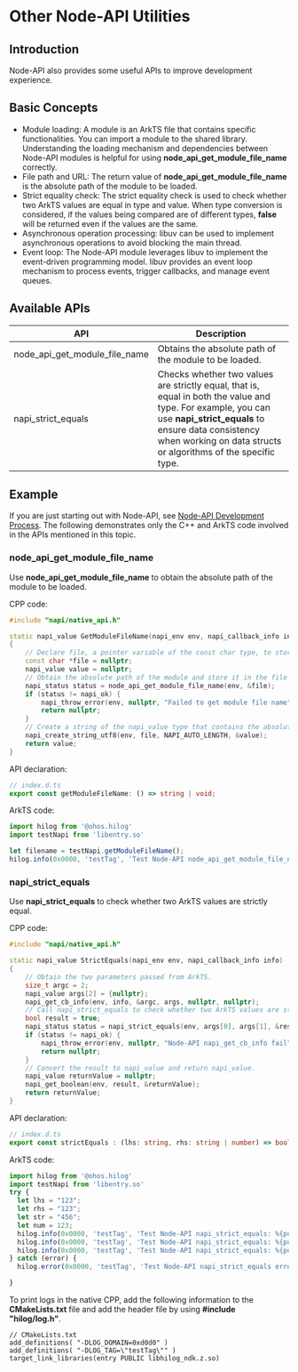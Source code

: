 # Other Node-API Utilities 

## Introduction

Node-API also provides some useful APIs to improve development experience.

## Basic Concepts

- Module loading: A module is an ArkTS file that contains specific functionalities. You can import a module to the shared library. Understanding the loading mechanism and dependencies between Node-API modules is helpful for using **node_api_get_module_file_name** correctly.
- File path and URL: The return value of **node_api_get_module_file_name** is the absolute path of the module to be loaded.
- Strict equality check: The strict equality check is used to check whether two ArkTS values are equal in type and value. When type conversion is considered, if the values being compared are of different types, **false** will be returned even if the values are the same.
- Asynchronous operation processing: libuv can be used to implement asynchronous operations to avoid blocking the main thread.
- Event loop: The Node-API module leverages libuv to implement the event-driven programming model. libuv provides an event loop mechanism to process events, trigger callbacks, and manage event queues.

## Available APIs

| API| Description|
| -------- | -------- |
| node_api_get_module_file_name | Obtains the absolute path of the module to be loaded.|
| napi_strict_equals | Checks whether two values are strictly equal, that is, equal in both the value and type. For example, you can use **napi_strict_equals** to ensure data consistency when working on data structs or algorithms of the specific type. |

## Example

If you are just starting out with Node-API, see [Node-API Development Process](use-napi-process.md). The following demonstrates only the C++ and ArkTS code involved in the APIs mentioned in this topic.

### node_api_get_module_file_name

Use **node_api_get_module_file_name** to obtain the absolute path of the module to be loaded.

CPP code:

```cpp
#include "napi/native_api.h"

static napi_value GetModuleFileName(napi_env env, napi_callback_info info)
{
    // Declare file, a pointer variable of the const char type, to store the absolute path of the module.
    const char *file = nullptr;
    napi_value value = nullptr;
    // Obtain the absolute path of the module and store it in the file variable.
    napi_status status = node_api_get_module_file_name(env, &file);
    if (status != napi_ok) {
        napi_throw_error(env, nullptr, "Failed to get module file name");
        return nullptr;
    }
    // Create a string of the napi_value type that contains the absolute path.
    napi_create_string_utf8(env, file, NAPI_AUTO_LENGTH, &value);
    return value;
}
```

API declaration:

```ts
// index.d.ts
export const getModuleFileName: () => string | void;
```

ArkTS code:

```ts
import hilog from '@ohos.hilog'
import testNapi from 'libentry.so'

let filename = testNapi.getModuleFileName();
hilog.info(0x0000, 'testTag', 'Test Node-API node_api_get_module_file_name:%{public}s', filename);
```

### napi_strict_equals

Use **napi_strict_equals** to check whether two ArkTS values are strictly equal.

CPP code:

```cpp
#include "napi/native_api.h"

static napi_value StrictEquals(napi_env env, napi_callback_info info)
{
    // Obtain the two parameters passed from ArkTS.
    size_t argc = 2;
    napi_value args[2] = {nullptr};
    napi_get_cb_info(env, info, &argc, args, nullptr, nullptr);
    // Call napi_strict_equals to check whether two ArkTS values are strictly equal.
    bool result = true;
    napi_status status = napi_strict_equals(env, args[0], args[1], &result);
    if (status != napi_ok) {
        napi_throw_error(env, nullptr, "Node-API napi_get_cb_info fail");
        return nullptr;
    }
    // Convert the result to napi_value and return napi_value.
    napi_value returnValue = nullptr;
    napi_get_boolean(env, result, &returnValue);
    return returnValue;
}
```

API declaration:

```ts
// index.d.ts
export const strictEquals : (lhs: string, rhs: string | number) => boolean | void;
```

ArkTS code:

```ts
import hilog from '@ohos.hilog'
import testNapi from 'libentry.so'
try {
  let lhs = "123";
  let rhs = "123";
  let str = "456";
  let num = 123;
  hilog.info(0x0000, 'testTag', 'Test Node-API napi_strict_equals: %{public}s', testNapi.strictEquals(lhs, rhs));
  hilog.info(0x0000, 'testTag', 'Test Node-API napi_strict_equals: %{public}s', testNapi.strictEquals(lhs, str));
  hilog.info(0x0000, 'testTag', 'Test Node-API napi_strict_equals: %{public}s', testNapi.strictEquals(lhs, num));
} catch (error) {
  hilog.error(0x0000, 'testTag', 'Test Node-API napi_strict_equals error: %{public}s', error.message);

}
```

To print logs in the native CPP, add the following information to the **CMakeLists.txt** file and add the header file by using **#include "hilog/log.h"**.

```text
// CMakeLists.txt
add_definitions( "-DLOG_DOMAIN=0xd0d0" )
add_definitions( "-DLOG_TAG=\"testTag\"" )
target_link_libraries(entry PUBLIC libhilog_ndk.z.so)
```
